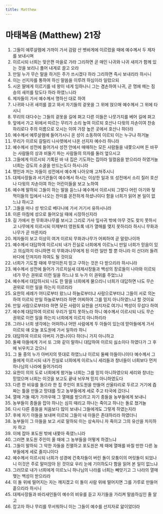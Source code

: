```yaml
---
title: Matthew
---
```


# 마태복음 (Matthew) 21장
1. 그들이 예루살렘에 가까이 가서 감람 산 벳바게에 이르렀을 때에 예수께서 두 제자를 보내시며
1. 이르시되 너희는 맞은편 마을로 가라 그리하면 곧 매인 나귀와 나귀 새끼가 함께 있는 것을 보리니 풀어 내게로 끌고 오라
1. 만일 누가 무슨 말을 하거든 주가 쓰시겠다 하라 그리하면 즉시 보내리라 하시니
1. 이는 선지자를 통하여 하신 말씀을 이루려 하심이라 일렀으되
1. 시온 딸에게 이르기를 네 왕이 네게 임하나니 그는 겸손하여 나귀, 곧 멍에 메는 짐승의 새끼를 탔도다 하라 하였느니라
1. 제자들이 가서 예수께서 명하신 대로 하여
1. 나귀와 나귀 새끼를 끌고 와서 자기들의 겉옷을 그 위에 얹으매 예수께서 그 위에 타시니
1. 무리의 대다수는 그들의 겉옷을 길에 펴고 다른 이들은 나뭇가지를 베어 길에 펴고
1. 앞에서 가고 뒤에서 따르는 무리가 소리 높여 이르되 호산나 다윗의 자손이여 찬송하리로다 주의 이름으로 오시는 이여 가장 높은 곳에서 호산나 하더라
1. 예수께서 예루살렘에 들어가시니 온 성이 소동하여 이르되 이는 누구냐 하거늘
1. 무리가 이르되 갈릴리 나사렛에서 나온 선지자 예수라 하니라
1. 예수께서 성전에 들어가사 성전 안에서 매매하는 모든 사람들을 내쫓으시며 돈 바꾸는 사람들의 상과 비둘기 파는 사람들의 의자를 둘러 엎으시고
1. 그들에게 이르시되 기록된 바 내 집은 기도하는 집이라 일컬음을 받으리라 하였거늘 너희는 강도의 소굴을 만드는도다 하시니라
1. 맹인과 저는 자들이 성전에서 예수께 나아오매 고쳐주시니
1. 대제사장들과 서기관들이 예수께서 하시는 이상한 일과 또 성전에서 소리 질러 호산나 다윗의 자손이여 하는 어린이들을 보고 노하여
1. 예수께 말하되 그들이 하는 말을 듣느냐 예수께서 이르시되 그렇다 어린 아기와 젖먹이들의 입에서 나오는 찬미를 온전하게 하셨나이다 함을 너희가 읽어 본 일이 없느냐 하시고
1. 그들을 떠나 성 밖으로 베다니에 가서 거기서 유하시니라
1. 이른 아침에 성으로 들어오실 때에 시장하신지라
1. 길 가에서 한 무화과나무를 보시고 그리로 가사 잎사귀 밖에 아무 것도 찾지 못하시고 나무에게 이르시되 이제부터 영원토록 네가 열매를 맺지 못하리라 하시니 무화과나무가 곧 마른지라
1. 제자들이 보고 이상히 여겨 이르되 무화과나무가 어찌하여 곧 말랐나이까
1. 예수께서 대답하여 이르시되 내가 진실로 너희에게 이르노니 만일 너희가 믿음이 있고 의심하지 아니하면 이 무화과나무에게 된 이런 일만 할 뿐 아니라 이 산더러 들려 바다에 던져지라 하여도 될 것이요
1. 너희가 기도할 때에 무엇이든지 믿고 구하는 것은 다 받으리라 하시니라
1. 예수께서 성전에 들어가 가르치실새 대제사장들과 백성의 장로들이 나아와 이르되 네가 무슨 권위로 이런 일을 하느냐 또 누가 이 권위를 주었느냐
1. 예수께서 대답하시되 나도 한 말을 너희에게 물으리니 너희가 대답하면 나도 무슨 권위로 이런 일을 하는지 이르리라
1. 요한의 세례가 어디로부터 왔느냐 하늘로부터냐 사람으로부터냐 그들이 서로 의논하여 이르되 만일 하늘로부터라 하면 어찌하여 그를 믿지 아니하였느냐 할 것이요
1. 만일 사람으로부터라 하면 모든 사람이 요한을 선지자로 여기니 백성이 무섭다 하여
1. 예수께 대답하여 이르되 우리가 알지 못하노라 하니 예수께서 이르시되 나도 무슨 권위로 이런 일을 하는지 너희에게 이르지 아니하리라
1. 그러나 너희 생각에는 어떠하냐 어떤 사람에게 두 아들이 있는데 맏아들에게 가서 이르되 얘 오늘 포도원에 가서 일하라 하니
1. 대답하여 이르되 아버지 가겠나이다 하더니 가지 아니하고
1. 둘째 아들에게 가서 또 그와 같이 말하니 대답하여 이르되 싫소이다 하였다가 그 후에 뉘우치고 갔으니
1. 그 둘 중의 누가 아버지의 뜻대로 하였느냐 이르되 둘째 아들이니이다 예수께서 그들에게 이르시되 내가 진실로 너희에게 이르노니 세리들과 창녀들이 너희보다 먼저 하나님의 나라에 들어가리라
1. 요한이 의의 도로 너희에게 왔거늘 너희는 그를 믿지 아니하였으되 세리와 창녀는 믿었으며 너희는 이것을 보고도 끝내 뉘우쳐 믿지 아니하였도다
1. 다른 한 비유를 들으라 한 집 주인이 포도원을 만들어 산울타리로 두르고 거기에 즙 짜는 틀을 만들고 망대를 짓고 농부들에게 세로 주고 타국에 갔더니
1. 열매 거둘 때가 가까우매 그 열매를 받으려고 자기 종들을 농부들에게 보내니
1. 농부들이 종들을 잡아 하나는 심히 때리고 하나는 죽이고 하나는 돌로 쳤거늘
1. 다시 다른 종들을 처음보다 많이 보내니 그들에게도 그렇게 하였는지라
1. 후에 자기 아들을 보내며 이르되 그들이 내 아들은 존대하리라 하였더니
1. 농부들이 그 아들을 보고 서로 말하되 이는 상속자니 자 죽이고 그의 유산을 차지하자 하고
1. 이에 잡아 포도원 밖에 내쫓아 죽였느니라
1. 그러면 포도원 주인이 올 때에 그 농부들을 어떻게 하겠느냐
1. 그들이 말하되 그 악한 자들을 진멸하고 포도원은 제 때에 열매를 바칠 만한 다른 농부들에게 세로 줄지니이다
1. 예수께서 이르시되 너희가 성경에 건축자들이 버린 돌이 모퉁이의 머릿돌이 되었나니 이것은 주로 말미암아 된 것이요 우리 눈에 기이하도다 함을 읽어 본 일이 없느냐
1. 그러므로 내가 너희에게 이르노니 하나님의 나라를 너희는 빼앗기고 그 나라의 열매 맺는 백성이 받으리라
1. 이 돌 위에 떨어지는 자는 깨지겠고 이 돌이 사람 위에 떨어지면 그를 가루로 만들어 흩으리라 하시니
1. 대제사장들과 바리새인들이 예수의 비유를 듣고 자기들을 가리켜 말씀하심인 줄 알고
1. 잡고자 하나 무리를 무서워하니 이는 그들이 예수를 선지자로 앎이었더라